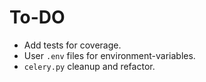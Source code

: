 # To-DO

-   Add tests for coverage.
-   User `.env` files for environment-variables.
-   `celery.py` cleanup and refactor.

